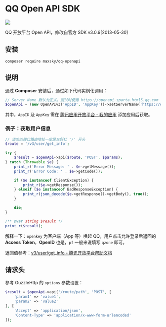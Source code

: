 # QQ Open API SDK

<a href="https://996.icu"><img src="https://img.shields.io/badge/link-996.icu-red.svg"></a>

QQ 开放平台 Open API，修改自官方 SDK v3.0.9[2013-05-30]

## 安装

`composer require maxsky/qq-openapi`

## 说明

通过 **Composer** 安装后，通过如下代码实例化调用：

```php
// Server Name 默认为正式，测试时使用 https://openapi.sparta.html5.qq.com
$openApi = (new OpenAPIv3('AppID', 'AppKey'))->setServerName('https://openapi.tencentyun.com');
```

其中，`AppID` 及 `AppKey` 需在 [腾讯应用开放平台 - 我的应用](https://app.open.qq.com/p/app/list) 添加应用后获取。

### 例子：获取用户信息

```php
// 请求的接口路由地址一定是左斜杠 '/' 开头
$route = '/v3/user/get_info';

try {
    $result = $openApi->api($route, 'POST', $params);
} catch (Throwable $e) {
    print_r('Error Message: ' . $e->getMessage());
    print_r('Error Code: ' . $e->getCode());

    if ($e instanceof ClientException) {
        print_r($e->getResponse());
    } elseif ($e instanceof BadResponseException) {
        print_r(json_decode($e->getResponse()->getBody(), true));
    }

    die;
}

/** @var string $result */
print_r($result);
```

解释一下：`openkey` 为客户端（App 等）唤起 QQ，用户点击允许登录后返回的 **Access Token**，**OpenID** 也是，`pf` 一般来说填写 `qzone` 即可。

返回值参考：[v3/user/get_info - 腾讯开放平台帮助文档](https://wikinew.open.qq.com/index.html#/iwiki/931122987)



## 请求头

参考 GuzzleHttp 的 `options` 参数设置：

```php
$result = $openApi->api('/route/path', 'POST', [
    'param1' => 'value1',
    'param2' => 'value2'
], [
    'Accept' => 'application/json',
    'Content-Type' => 'application/x-www-form-urlencoded'
]);
```

